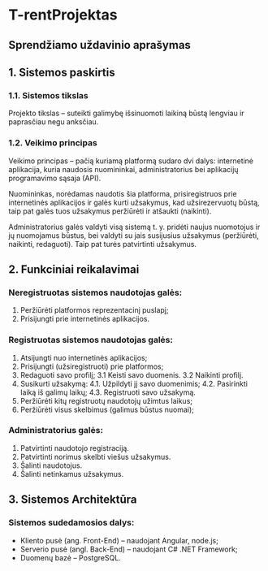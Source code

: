 # T-rentProjektas
## Sprendžiamo uždavinio aprašymas

## 1. Sistemos paskirtis

### 1.1. Sistemos tikslas

Projekto tikslas – suteikti galimybę išsinuomoti laikiną būstą lengviau ir paprasčiau negu anksčiau.

### 1.2. Veikimo principas

Veikimo principas – pačią kuriamą platformą sudaro dvi dalys: internetinė aplikacija, kuria naudosis nuomininkai, administratorius bei aplikacijų programavimo sąsaja (API).

Nuomininkas, norėdamas naudotis šia platforma, prisiregistruos prie internetinės aplikacijos ir galės kurti užsakymus, kad užsirezervuotų būstą, taip pat galės tuos užsakymus peržiūrėti ir atšaukti (naikinti).

Administratorius galės valdyti visą sistemą t. y. pridėti naujus nuomotojus ir jų nuomojamus būstus, bei valdyti su jais susijusius užsakymus (peržiūrėti, naikinti, redaguoti). Taip pat turės patvirtinti užsakymus.

## 2. Funkciniai reikalavimai

### Neregistruotas sistemos naudotojas galės:

1. Peržiūrėti platformos reprezentacinį puslapį;
2. Prisijungti prie internetinės aplikacijos.

### Registruotas sistemos naudotojas galės:

1. Atsijungti nuo internetinės aplikacijos;
2. Prisijungti (užsiregistruoti) prie platformos;
3. Redaguoti savo profilį;
   3.1 Keisti savo duomenis.
   3.2 Naikinti profilį.
4. Susikurti užsakymą:
   4.1. Užpildyti jį savo duomenimis;
   4.2. Pasirinkti laiką iš galimų laikų;
   4.3. Registruoti savo užsakymą.
5. Peržiūrėti kitų registruotų naudotojų užimtus laikus;
6. Peržiūrėti visus skelbimus (galimus būstus nuomai);

### Administratorius galės:

1. Patvirtinti naudotojo registraciją.
2. Patvirtinti norimus skelbti viešus užsakymus.
3. Šalinti naudotojus.
4. Šalinti netinkamus užsakymus.

## 3. Sistemos Architektūra

### Sistemos sudedamosios dalys:

- Kliento pusė (ang. Front-End) – naudojant Angular, node.js;
- Serverio pusė (angl. Back-End) – naudojant C# .NET Framework;
- Duomenų bazė – PostgreSQL.
